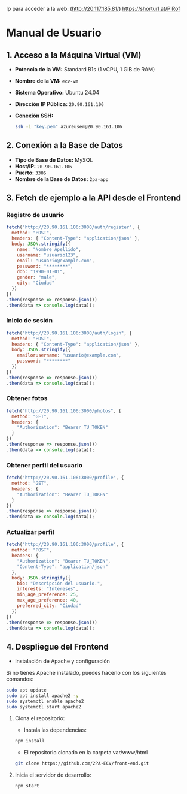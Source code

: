 Ip para acceder a la web:
(http://20.117.185.81/)
https://shorturl.at/PiRof

# Manual de Usuario

## 1. Acceso a la Máquina Virtual (VM)

- **Potencia de la VM:** Standard B1s (1 vCPU, 1 GiB de RAM)

- **Nombre de la VM:** `ecv-vm`
- **Sistema Operativo:** Ubuntu 24.04
- **Dirección IP Pública:** `20.90.161.106`
- **Conexión SSH:**
  ```bash
  ssh -i "key.pem" azureuser@20.90.161.106
  ```

## 2. Conexión a la Base de Datos

- **Tipo de Base de Datos:** MySQL
- **Host/IP:** `20.90.161.106`
- **Puerto:** `3306`
- **Nombre de la Base de Datos:** `2pa-app`

## 3. Fetch de ejemplo a la API desde el Frontend

### Registro de usuario
```javascript
fetch("http://20.90.161.106:3000/auth/register", {
  method: "POST",
  headers: { "Content-Type": "application/json" },
  body: JSON.stringify({
    name: "Nombre Apellido",
    username: "usuario123",
    email: "usuario@example.com",
    password: "********",
    dob: "1990-01-01",
    gender: "male",
    city: "Ciudad"
  })
})
.then(response => response.json())
.then(data => console.log(data));
```

### Inicio de sesión
```javascript
fetch("http://20.90.161.106:3000/auth/login", {
  method: "POST",
  headers: { "Content-Type": "application/json" },
  body: JSON.stringify({
    emailorusername: "usuario@example.com",
    password: "********"
  })
})
.then(response => response.json())
.then(data => console.log(data));
```

### Obtener fotos
```javascript
fetch("http://20.90.161.106:3000/photos", {
  method: "GET",
  headers: {
    "Authorization": "Bearer TU_TOKEN"
  }
})
.then(response => response.json())
.then(data => console.log(data));
```

### Obtener perfil del usuario
```javascript
fetch("http://20.90.161.106:3000/profile", {
  method: "GET",
  headers: {
    "Authorization": "Bearer TU_TOKEN"
  }
})
.then(response => response.json())
.then(data => console.log(data));
```

### Actualizar perfil
```javascript
fetch("http://20.90.161.106:3000/profile", {
  method: "POST",
  headers: {
    "Authorization": "Bearer TU_TOKEN",
    "Content-Type": "application/json"
  },
  body: JSON.stringify({
    bio: "Descripción del usuario.",
    interests: "Intereses",
    min_age_preference: 25,
    max_age_preference: 40,
    preferred_city: "Ciudad"
  })
})
.then(response => response.json())
.then(data => console.log(data));
```

## 4. Despliegue del Frontend

- Instalación de Apache y configuración

Si no tienes Apache instalado, puedes hacerlo con los siguientes comandos:
 ```bash
sudo apt update
sudo apt install apache2 -y
sudo systemctl enable apache2
sudo systemctl start apache2
 ```
1. Clona el repositorio:
   - Instala las dependencias:
   ```bash
   npm install
   ```
   - El repositorio clonado en la carpeta var/www/html
   ```bash
   git clone https://github.com/2PA-ECV/front-end.git
   ```

2. Inicia el servidor de desarrollo:
   ```bash
   npm start
   ```
